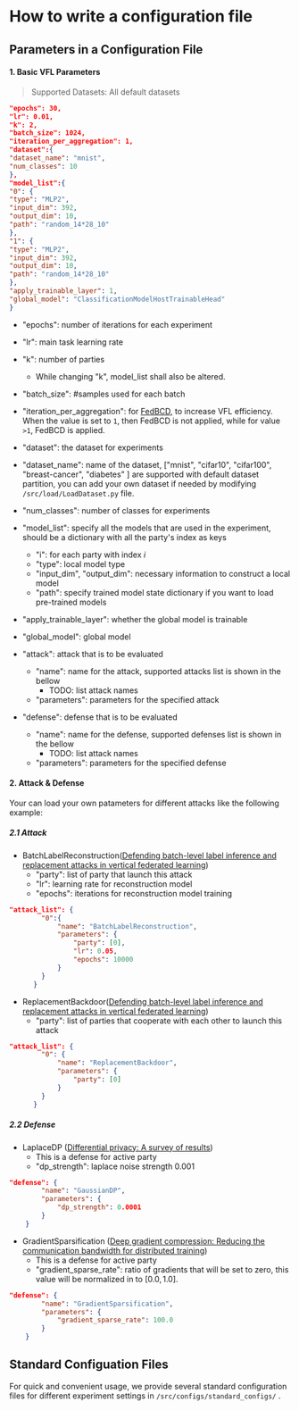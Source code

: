 # How to write a configuration file

## Parameters in a Configuration File

#### 1. Basic VFL Parameters

> Supported Datasets:  All default datasets

```json
"epochs": 30,
"lr": 0.01,
"k": 2,
"batch_size": 1024,
"iteration_per_aggregation": 1,
"dataset":{
"dataset_name": "mnist",
"num_classes": 10
},
"model_list":{
"0": {
"type": "MLP2",
"input_dim": 392,
"output_dim": 10,
"path": "random_14*28_10"
},
"1": {
"type": "MLP2",
"input_dim": 392,
"output_dim": 10,
"path": "random_14*28_10"
},
"apply_trainable_layer": 1,
"global_model": "ClassificationModelHostTrainableHead"
}
```

- "epochs": number of iterations for each experiment
- "lr": main task learning rate
- "k": number of parties
  - While changing "k", model_list shall also be altered.
- "batch_size": #samples used for each batch
- "iteration_per_aggregation": for [FedBCD](https://ieeexplore.ieee.org/abstract/document/9855231/), to increase VFL efficiency. When the value is set to `1`, then FedBCD is not applied, while for value `>1`, FedBCD is applied.

- "dataset": the dataset for experiments
- "dataset_name": name of the dataset, ["mnist", "cifar10", "cifar100", "breast-cancer", "diabetes" ] are supported with default dataset partition, you can add your own dataset if needed by modifying `/src/load/LoadDataset.py` file. 
- "num_classes": number of classes for experiments
- "model_list": specify all the models that are used in the experiment, should be a dictionary with all the party's index as keys
  - "i": for each party with index $i$
  - "type": local model type
  - "input_dim", "output_dim": necessary information to construct a local model
  - "path": specify trained model state dictionary if you want to load pre-trained models

- "apply_trainable_layer": whether the global model is trainable
- "global_model": global model
- "attack": attack that is to be evaluated
  - "name": name for the attack, supported attacks list is shown in the bellow
    - TODO: list attack names
  - "parameters": parameters for the specified attack

- "defense": defense that is to be evaluated
  - "name": name for the defense, supported defenses list is shown in the bellow
    - TODO: list attack names
  - "parameters": parameters for the specified defense

#### 2. Attack & Defense

Your can load your own patameters for different attacks like the following example:

##### 2.1 Attack

- BatchLabelReconstruction([Defending batch-level label inference and replacement attacks in vertical federated learning](https://ieeexplore.ieee.org/abstract/document/9833321/))
  - "party": list of party that launch this attack
  - "lr": learning rate for reconstruction model
  - "epochs": iterations for reconstruction model training

```json
"attack_list": {
        "0":{
            "name": "BatchLabelReconstruction",
            "parameters": {
                "party": [0],
                "lr": 0.05,
                "epochs": 10000
            }
        }
      }
```

- ReplacementBackdoor([Defending batch-level label inference and replacement attacks in vertical federated learning](https://ieeexplore.ieee.org/abstract/document/9833321/))
  - "party": list of parties that cooperate with each other to launch this attack

```json
"attack_list": {
        "0": {
            "name": "ReplacementBackdoor",
            "parameters": {
                "party": [0]
            }
        }
      }
```

##### 2.2 Defense

- LaplaceDP ([Differential privacy: A survey of results](https://www.google.com.au/books/edition/Theory_and_Applications_of_Models_of_Com/JHFqCQAAQBAJ?hl=en&gbpv=1&pg=PA1&printsec=frontcover))
  - This is a defense for active party 
  - "dp_strength": laplace noise strength 0.001

```json
"defense": {
        "name": "GaussianDP",
        "parameters": {
            "dp_strength": 0.0001
        }
    }
```

- GradientSparsification ([Deep gradient compression: Reducing the communication bandwidth for distributed training](https://openreview.net/forum?id=SkhQHMW0W))
  - This is a defense for active party 
  - "gradient_sparse_rate": ratio of gradients that will be set to zero, this value will be normalized in to $[0.0,1.0]$.

```json
"defense": {
        "name": "GradientSparsification",
        "parameters": {
            "gradient_sparse_rate": 100.0
        }
    }
```



## Standard Configuation Files

For quick and convenient usage, we provide several standard configuration files for different experiment settings in `/src/configs/standard_configs/` . 
